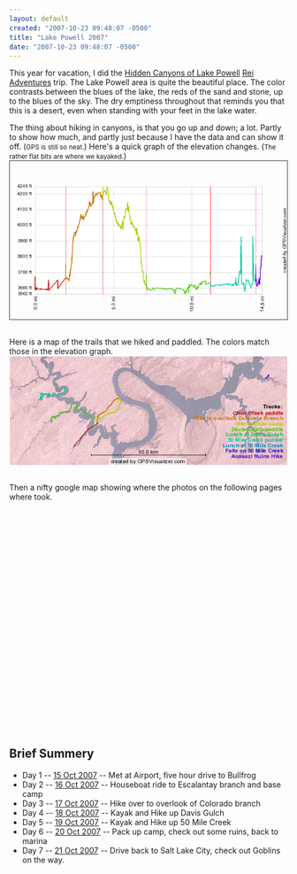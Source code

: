 ```yaml
---
layout: default
created: "2007-10-23 09:48:07 -0500"
title: "Lake Powell 2007"
date: "2007-10-23 09:48:07 -0500"
---
```



<script src="http://maps.google.com/maps?file=api&amp;v=2&amp;key=ABQIAAAAU9FcxzJwXx21bGXQgLxylBQtuUYA7RnZglDVjcBHLDX2eYjMThR_sf22doHgBgqFefg3ktiiLxtdnw" type="text/javascript"></script>
<script src="kmlontomap.js" type="text/javascript"></script>
<script type="text/javascript">
//<![CDATA[
window.onload = function(e) {
  if (GBrowserIsCompatible()) {
    var map = new GMap2(document.getElementById("map"));
    map.addControl(new GLargeMapControl());
    map.addControl(new GMapTypeControl());
    map.addControl(new GOverviewMapControl());
    map.setCenter(new GLatLng(37.37889,-110.80261), 10);
    kmlontomap(map, "lakepowell2007.kml");
  }
}
window.onunload = function(e) {
  GUnload();
}
//]]>
</script>
 

This year for vacation, I did the [Hidden Canyons of Lake Powell](http://www.rei.com/adventures/trips/namer/az_powell.jsp) [Rei Adventures](http://www.rei.com/adventures) trip.  The Lake Powell area is quite the beautiful place.  The color contrasts between the blues of the lake, the reds of the sand and stone, up to the blues of the sky.  The dry emptiness throughout that reminds you that this is a desert, even when standing with your feet in the lake water.

The thing about hiking in canyons, is that you go up and down; a lot.  Partly to show how much, and partly just because I have the data and can show it off. (<small>GPS is still so neat.</small>) Here's a quick graph of the elevation changes.  (<small>The rather flat bits are where we kayaked.</small>)
<img src="images/elevationChanges.png" style="padding-bottom: 1em;" />

<!-- more words? -->

Here is a map of the trails that we hiked and paddled.  The colors match those in the elevation graph.
<map name="GraffleExport">
	<area shape="poly" coords="184,146,183,137,158,112,145,98,131,99,124,114,90,126,86,143,61,161,64,165,94,144,116,126,136,119,155,119,174,135,179,148,184,146" href="day4.html" />
	<area shape="poly" coords="191,144,169,163,139,197,134,193,165,157,191,144" href="day2.html" />
	<area shape="poly" coords="38,108,54,110,71,94,82,89,102,89,124,79,123,64,93,77,65,76,38,108" href="day5.html" />
	<area shape="poly" coords="189,143,240,116,246,96,234,85,189,126,185,136,189,143" href="day3.html" />
	<area shape="rect" coords="548,36,567,52" href="day6.html" />
	<area shape="rect" coords="475,211,595,222" href="day6.html" />
	<area shape="rect" coords="466,199,595,210" href="day5.html" />
	<area shape="rect" coords="458,187,595,198" href="day5.html" />
	<area shape="rect" coords="471,175,595,186" href="day5.html" />
	<area shape="rect" coords="464,163,595,174" href="day4.html" />
	<area shape="rect" coords="480,152,595,163" href="day4.html" />
	<area shape="rect" coords="485,140,595,151" href="day3.html" />
	<area shape="rect" coords="397,129,595,140" href="day3.html" />
	<area shape="rect" coords="480,117,595,128" href="day2.html" />
	<area shape="rect" coords="214,219,384,235" href="http://www.GPSVisualizer.com" />
</map>
<img src="images/lakepowellmap.png" usemap="#GraffleExport" style="padding-bottom: 1em;" />

<!--
    Am having all sorts of second guessing on the google maps stuff.  Is techie neat, but *major* pain in ass to get working.  And really don't want to think of what it might require to maintain…
-->

Then a nifty google map showing where the photos on the following pages where took.

<div id="map" style="height: 400px">
</div>



## Brief Summery

- Day 1 -- [15 Oct 2007](day1.html) -- Met at Airport, five hour drive to Bullfrog
- Day 2 -- [16 Oct 2007](day2.html) -- Houseboat ride to Escalantay branch and base camp
- Day 3 -- [17 Oct 2007](day3.html) -- Hike over to overlook of Colorado branch
- Day 4 -- [18 Oct 2007](day4.html) -- Kayak and Hike up Davis Gulch
- Day 5 -- [19 Oct 2007](day5.html) -- Kayak and Hike up 50 Mile Creek
- Day 6 -- [20 Oct 2007](day6.html) -- Pack up camp, check out some ruins, back to marina
- Day 7 -- [21 Oct 2007](day7.html) -- Drive back to Salt Lake City, check out Goblins on the way.

